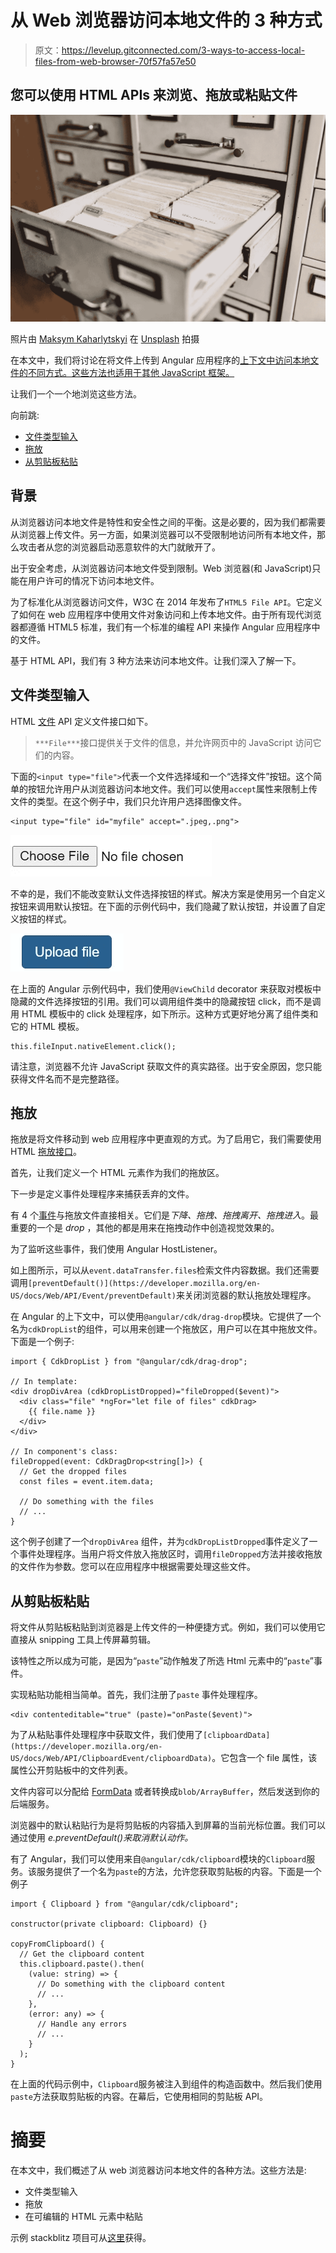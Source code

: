# 从 Web 浏览器访问本地文件的 3 种方式

> 原文：<https://levelup.gitconnected.com/3-ways-to-access-local-files-from-web-browser-70f57fa57e50>

## 您可以使用 HTML APIs 来浏览、拖放或粘贴文件

![](img/2aa2ac8a167187df78ae46e55761c379.png)

照片由 [Maksym Kaharlytskyi](https://unsplash.com/@qwitka?utm_source=unsplash&utm_medium=referral&utm_content=creditCopyText) 在 [Unsplash](https://unsplash.com/s/photos/file?utm_source=unsplash&utm_medium=referral&utm_content=creditCopyText) 拍摄

在本文中，我们将讨论在将文件上传到 Angular 应用程序的[上下文中访问本地文件的不同方式。这些方法也适用于其他 JavaScript 框架。](/upload-files-to-s3-using-angular-and-nestjs-64721d815d18)

让我们一个一个地浏览这些方法。

向前跳:

*   [文件类型输入](#8d8f)
*   [拖放](#31df)
*   [从剪贴板粘贴](#0f9e)

## 背景

从浏览器访问本地文件是特性和安全性之间的平衡。这是必要的，因为我们都需要从浏览器上传文件。另一方面，如果浏览器可以不受限制地访问所有本地文件，那么攻击者从您的浏览器启动恶意软件的大门就敞开了。

出于安全考虑，从浏览器访问本地文件受到限制。Web 浏览器(和 JavaScript)只能在用户许可的情况下访问本地文件。

为了标准化从浏览器访问文件，W3C 在 2014 年发布了`HTML5 File API`。它定义了如何在 web 应用程序中使用文件对象访问和上传本地文件。由于所有现代浏览器都遵循 HTML5 标准，我们有一个标准的编程 API 来操作 Angular 应用程序中的文件。

基于 HTML API，我们有 3 种方法来访问本地文件。让我们深入了解一下。

## 文件类型输入

HTML [文件](https://developer.mozilla.org/en-US/docs/Web/API/File) API 定义文件接口如下。

> `***File***`接口提供关于文件的信息，并允许网页中的 JavaScript 访问它们的内容。

下面的`<input type="file">`代表一个文件选择域和一个“选择文件”按钮。这个简单的按钮允许用户从浏览器访问本地文件。我们可以使用`accept`属性来限制上传文件的类型。在这个例子中，我们只允许用户选择图像文件。

```
<input type="file" id="myfile" accept=".jpeg,.png">
```

![](img/a74b131b76db651adb9f62319e9279e7.png)

不幸的是，我们不能改变默认文件选择按钮的样式。解决方案是使用另一个自定义按钮来调用默认按钮。在下面的示例代码中，我们隐藏了默认按钮，并设置了自定义按钮的样式。

![](img/4d108c7053b3e866ffe7f56d0264601d.png)

在上面的 Angular 示例代码中，我们使用`@ViewChild` decorator 来获取对模板中隐藏的文件选择按钮的引用。我们可以调用组件类中的隐藏按钮 click，而不是调用 HTML 模板中的 click 处理程序，如下所示。这种方式更好地分离了组件类和它的 HTML 模板。

```
this.fileInput.nativeElement.click();
```

请注意，浏览器不允许 JavaScript 获取文件的真实路径。出于安全原因，您只能获得文件名而不是完整路径。

## 拖放

拖放是将文件移动到 web 应用程序中更直观的方式。为了启用它，我们需要使用 HTML [拖放接口](https://developer.mozilla.org/en-US/docs/Web/API/File/Using_files_from_web_applications#selecting_files_using_drag_and_drop)。

首先，让我们定义一个 HTML 元素作为我们的拖放区。

下一步是定义事件处理程序来捕获丢弃的文件。

有 4 个[事件](https://developer.mozilla.org/en-US/docs/Web/API/HTML_Drag_and_Drop_API#Drag_Events)与拖放文件直接相关。它们是*下降、拖拽、拖拽离开、拖拽进入*。最重要的一个是 *drop* ，其他的都是用来在拖拽动作中创造视觉效果的。

为了监听这些事件，我们使用 Angular HostListener。

如上图所示，可以从`event.dataTransfer.files`检索文件内容数据。我们还需要调用`[preventDefault()](https://developer.mozilla.org/en-US/docs/Web/API/Event/preventDefault)`来关闭浏览器的默认拖放处理程序。

在 Angular 的上下文中，可以使用`@angular/cdk/drag-drop`模块。它提供了一个名为`cdkDropList`的组件，可以用来创建一个拖放区，用户可以在其中拖放文件。下面是一个例子:

```
import { CdkDropList } from "@angular/cdk/drag-drop";

// In template:
<div dropDivArea (cdkDropListDropped)="fileDropped($event)">
  <div class="file" *ngFor="let file of files" cdkDrag>
    {{ file.name }}
  </div>
</div>

// In component's class:
fileDropped(event: CdkDragDrop<string[]>) {
  // Get the dropped files
  const files = event.item.data;

  // Do something with the files
  // ...
}
```

这个例子创建了一个`dropDivArea` 组件，并为`cdkDropListDropped`事件定义了一个事件处理程序。当用户将文件放入拖放区时，调用`fileDropped`方法并接收拖放的文件作为参数。您可以在应用程序中根据需要处理这些文件。

## 从剪贴板粘贴

将文件从剪贴板粘贴到浏览器是上传文件的一种便捷方式。例如，我们可以使用它直接从 snipping 工具上传屏幕剪辑。

该特性之所以成为可能，是因为“`paste`”动作触发了所选 Html 元素中的“`paste`”事件。

实现粘贴功能相当简单。首先，我们注册了`paste` 事件处理程序。

```
<div contenteditable="true" (paste)="onPaste($event)">
```

为了从粘贴事件处理程序中获取文件，我们使用了`[clipboardData](https://developer.mozilla.org/en-US/docs/Web/API/ClipboardEvent/clipboardData)`。它包含一个 file 属性，该属性公开剪贴板中的文件列表。

文件内容可以分配给 [FormData](https://developer.mozilla.org/en-US/docs/Web/API/FormData) 或者转换成`blob/ArrayBuffer`，然后发送到你的后端服务。

浏览器中的默认粘贴行为是将剪贴板的内容插入到屏幕的当前光标位置。我们可以通过使用 *e.preventDefault()来取消默认动作。*

有了 Angular，我们可以使用来自`@angular/cdk/clipboard`模块的`Clipboard`服务。该服务提供了一个名为`paste`的方法，允许您获取剪贴板的内容。下面是一个例子

```
import { Clipboard } from "@angular/cdk/clipboard";

constructor(private clipboard: Clipboard) {}

copyFromClipboard() {
  // Get the clipboard content
  this.clipboard.paste().then(
    (value: string) => {
      // Do something with the clipboard content
      // ...
    },
    (error: any) => {
      // Handle any errors
      // ...
    }
  );
}
```

在上面的代码示例中，`Clipboard`服务被注入到组件的构造函数中。然后我们使用`paste`方法获取剪贴板的内容。在幕后，它使用相同的剪贴板 API。

# 摘要

在本文中，我们概述了从 web 浏览器访问本地文件的各种方法。这些方法是:

*   文件类型输入
*   拖放
*   在可编辑的 HTML 元素中粘贴

示例 stackblitz 项目可从[这里](https://stackblitz.com/edit/angular-ivy-wgu9cl)获得。